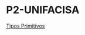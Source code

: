 # P2-UNIFACISA

[Tipos Primitivos](https://github.com/Joao-Normando/P2-UNIFACISA/blob/master/Conteudos/resumo.md)
